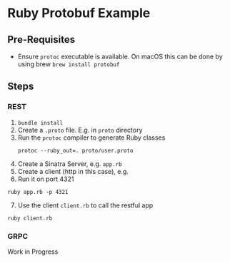 # Ruby Protobuf Example

## Pre-Requisites
- Ensure `protoc` executable is available. On macOS this can be done by using brew
`brew install protobuf`

## Steps
### REST
1. `bundle install`
2. Create a `.proto` file. E.g. in `proto` directory
3. Run the `protoc` compiler to generate Ruby classes
   ```
   protoc --ruby_out=. proto/user.proto
   ```
4. Create a Sinatra Server, e.g. `app.rb`
5. Create a client (http in this case), e.g.
6. Run it on port 4321
  ```
  ruby app.rb -p 4321
  ```
7. Use the client `client.rb` to call the restful app
  ```
  ruby client.rb
  ```

### GRPC
Work in Progress